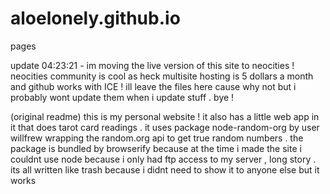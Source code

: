# aloelonely.github.io
pages

update 04:23:21 - im moving the live version of this site to neocities ! neocities community is cool as heck multisite hosting is 5 dollars a month and github works with ICE ! ill leave the files here cause why not but i probably wont update them when i update stuff . bye !

(original readme)
this is my personal website ! it also has a little web app in it that does tarot card readings . it uses package node-random-org by user willfrew wrapping the random.org api to get true random numbers . the package is bundled by browserify because at the time i made the site i couldnt use node because i only had ftp access to my server , long story . its all written like trash because i didnt need to show it to anyone else but it works 
